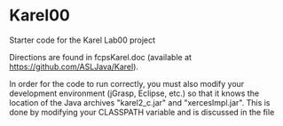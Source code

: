 Karel00
======

Starter code for the Karel Lab00 project

Directions are found in fcpsKarel.doc (available at https://github.com/ASLJava/Karel).  

In order for the code to run correctly, you must also modify your development environment (jGrasp, Eclipse, etc.) so that it knows the location of the Java archives "karel2_c.jar" and "xercesImpl.jar".  This is done by modifying your CLASSPATH variable and is discussed in the file 
